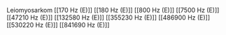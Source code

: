 Leiomyosarkom
[[170 Hz (E)]]
[[180 Hz (E)]]
[[800 Hz (E)]]
[[7500 Hz (E)]]
[[47210 Hz (E)]]
[[132580 Hz (E)]]
[[355230 Hz (E)]]
[[486900 Hz (E)]]
[[530220 Hz (E)]]
[[841690 Hz (E)]]